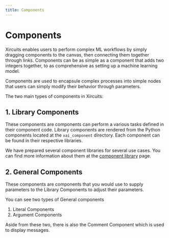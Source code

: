 ```yaml
---
title: Components
---
```


# Components

Xircuits enables users to perform complex ML workflows by simply dragging components to the canvas, then connecting them together through links. Components can be as simple as a component that adds two integers together, to as comprehensive as setting up a machine learning model.

Components are used to encapsule complex processes into simple nodes that users can simply modify their behavior through parameters. 

The two main types of components in Xircuits:

## 1. Library Components

These components are components can perform a various tasks defined in their component code. Library components are rendered from the Python components located at the `xai_component` directory. Each component can be found in their respective libraries.

We have prepared several component libraries for several use cases. You can find more information about them at the [component library](../../../component-library/) page.


## 2. General Components

These components are components that you would use to supply parameters to the Library Components to adjust their parameters.

You can see two types of General components

1. Literal Components
2. Argument Components


Aside from these two, there is also the Comment Component which is used to display messages.